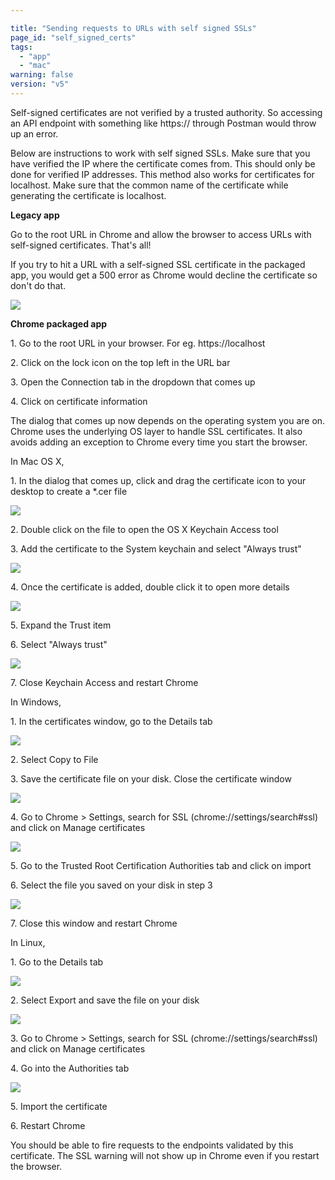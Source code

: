 ```yaml
---

title: "Sending requests to URLs with self signed SSLs"
page_id: "self_signed_certs"
tags: 
  - "app"
  - "mac"
warning: false
version: "v5"
---
```


Self-signed certificates are not verified by a trusted authority. So accessing an API endpoint with something like https:// through Postman would throw up an error.

Below are instructions to work with self signed SSLs. Make sure that you have verified the IP where the certificate comes from. This should only be done for verified IP addresses. This method also works for certificates for localhost. Make sure that the common name of the certificate while generating the certificate is localhost.

**Legacy app**

Go to the root URL in Chrome and allow the browser to access URLs with self-signed certificates. That's all!

If you try to hit a URL with a self-signed SSL certificate in the packaged app, you would get a 500 error as Chrome would decline the certificate so don't do that.

[![](https://www.getpostman.com/img/v1/docs/self_signed_certs/self_signed_certs_1.png)
][0]

**Chrome packaged app**

1\. Go to the root URL in your browser. For eg. https://localhost

2\. Click on the lock icon on the top left in the URL bar

3\. Open the Connection tab in the dropdown that comes up

4\. Click on certificate information

The dialog that comes up now depends on the operating system you are on. Chrome uses the underlying OS layer to handle SSL certificates. It also avoids adding an exception to Chrome every time you start the browser. 

In Mac OS X,

1\. In the dialog that comes up, click and drag the certificate icon to your desktop to create a \*.cer file

[![](https://www.getpostman.com/img/v1/docs/self_signed_certs/self_signed_certs_2.png)
][1]

2\. Double click on the file to open the OS X Keychain Access tool

3\. Add the certificate to the System keychain and select "Always trust"

[![](https://www.getpostman.com/img/v1/docs/self_signed_certs/self_signed_certs_3.png)
][2]

4\. Once the certificate is added, double click it to open more details

[![](https://www.getpostman.com/img/v1/docs/self_signed_certs/self_signed_certs_4.png)
][3]

5\. Expand the Trust item

6\. Select "Always trust"

[![](https://www.getpostman.com/img/v1/docs/self_signed_certs/self_signed_certs_5.png)
][4]

7\. Close Keychain Access and restart Chrome

In Windows,

1\. In the certificates window, go to the Details tab

[![](https://www.getpostman.com/img/v1/docs/self_signed_certs/self_signed_certs_6.png)
][5]

2\. Select Copy to File

3\. Save the certificate file on your disk. Close the certificate window

[![](https://www.getpostman.com/img/v1/docs/self_signed_certs/self_signed_certs_7.png)
][6]

4\. Go to Chrome \> Settings, search for SSL (chrome://settings/search\#ssl) and click on Manage certificates

[![](https://www.getpostman.com/img/v1/docs/self_signed_certs/self_signed_certs_8.png)
][7]

5\. Go to the Trusted Root Certification Authorities tab and click on import

6\. Select the file you saved on your disk in step 3

[![](https://www.getpostman.com/img/v1/docs/self_signed_certs/self_signed_certs_9.png)
][8]

7\. Close this window and restart Chrome

In Linux,

1\. Go to the Details tab

[![](https://www.getpostman.com/img/v1/docs/self_signed_certs/self_signed_certs_10.png)
][9]

2\. Select Export and save the file on your disk

[![](https://www.getpostman.com/img/v1/docs/self_signed_certs/self_signed_certs_11.png)
][10]

3\. Go to Chrome \> Settings, search for SSL (chrome://settings/search\#ssl) and click on Manage certificates

4\. Go into the Authorities tab

[![](https://www.getpostman.com/img/v1/docs/self_signed_certs/self_signed_certs_12.png)
][11]

5\. Import the certificate

6\. Restart Chrome

You should be able to fire requests to the endpoints validated by this certificate. The SSL warning will not show up in Chrome even if you restart the browser. 


[0]: https://www.getpostman.com/img/v1/docs/self_signed_certs/self_signed_certs_1.png
[1]: https://www.getpostman.com/img/v1/docs/self_signed_certs/self_signed_certs_2.png
[2]: https://www.getpostman.com/img/v1/docs/self_signed_certs/self_signed_certs_3.png
[3]: https://www.getpostman.com/img/v1/docs/self_signed_certs/self_signed_certs_4.png
[4]: https://www.getpostman.com/img/v1/docs/self_signed_certs/self_signed_certs_5.png
[5]: https://www.getpostman.com/img/v1/docs/self_signed_certs/self_signed_certs_6.png
[6]: https://www.getpostman.com/img/v1/docs/self_signed_certs/self_signed_certs_7.png
[7]: https://www.getpostman.com/img/v1/docs/self_signed_certs/self_signed_certs_8.png
[8]: https://www.getpostman.com/img/v1/docs/self_signed_certs/self_signed_certs_9.png
[9]: https://www.getpostman.com/img/v1/docs/self_signed_certs/self_signed_certs_10.png
[10]: https://www.getpostman.com/img/v1/docs/self_signed_certs/self_signed_certs_11.png
[11]: https://www.getpostman.com/img/v1/docs/self_signed_certs/self_signed_certs_12.png
